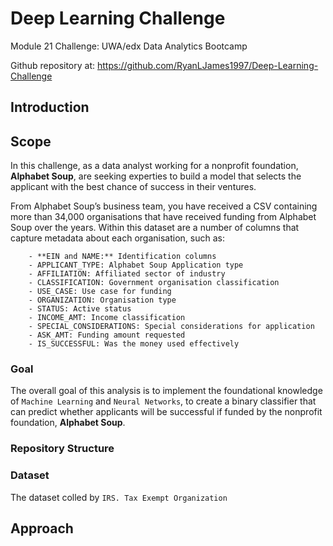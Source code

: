 # Deep Learning Challenge

Module 21 Challenge: UWA/edx Data Analytics Bootcamp

Github repository at: https://github.com/RyanLJames1997/Deep-Learning-Challenge

## Introduction

## Scope

In this challenge, as a data analyst working for a nonprofit foundation, **Alphabet Soup**, are seeking experties to build a model that selects the applicant with the best chance of success in their ventures.

From Alphabet Soup’s business team, you have received a CSV containing more than 34,000 organisations that have received funding from Alphabet Soup over the years. Within this dataset are a number of columns that capture metadata about each organisation, such as:
  
        - **EIN and NAME:** Identification columns
        - APPLICANT_TYPE: Alphabet Soup Application type
        - AFFILIATION: Affiliated sector of industry
        - CLASSIFICATION: Government organisation classification
        - USE_CASE: Use case for funding
        - ORGANIZATION: Organisation type
        - STATUS: Active status
        - INCOME_AMT: Income classification
        - SPECIAL_CONSIDERATIONS: Special considerations for application
        - ASK_AMT: Funding amount requested
        - IS_SUCCESSFUL: Was the money used effectively

### Goal

The overall goal of this analysis is to implement the foundational knowledge of `Machine Learning` and `Neural Networks`, to create a binary classifier that can predict whether applicants will be successful if funded by the nonprofit foundation, **Alphabet Soup**. 

### Repository Structure

### Dataset

The dataset colled by  `IRS. Tax Exempt Organization `

## Approach
